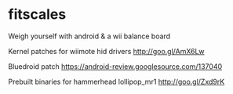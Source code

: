 # fitscales
Weigh yourself with android &amp; a wii balance board

Kernel patches for wiimote hid drivers
http://goo.gl/AmX6Lw

Bluedroid patch
https://android-review.googlesource.com/137040

Prebuilt binaries for hammerhead lollipop_mr1
http://goo.gl/Zxd9rK
